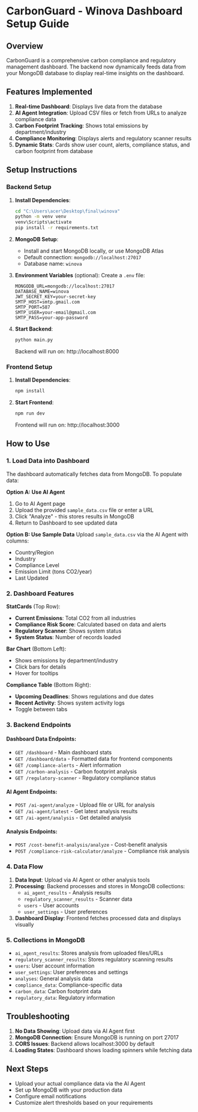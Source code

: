 # CarbonGuard - Winova Dashboard Setup Guide

## Overview
CarbonGuard is a comprehensive carbon compliance and regulatory management dashboard. The backend now dynamically feeds data from your MongoDB database to display real-time insights on the dashboard.

## Features Implemented
1. **Real-time Dashboard**: Displays live data from the database
2. **AI Agent Integration**: Upload CSV files or fetch from URLs to analyze compliance data
3. **Carbon Footprint Tracking**: Shows total emissions by department/industry
4. **Compliance Monitoring**: Displays alerts and regulatory scanner results
5. **Dynamic Stats**: Cards show user count, alerts, compliance status, and carbon footprint from database

## Setup Instructions

### Backend Setup
1. **Install Dependencies**:
   ```bash
   cd "C:\Users\acer\Desktop\final\winova"
   python -m venv venv
   venv\Scripts\activate
   pip install -r requirements.txt
   ```

2. **MongoDB Setup**:
   - Install and start MongoDB locally, or use MongoDB Atlas
   - Default connection: `mongodb://localhost:27017`
   - Database name: `winova`

3. **Environment Variables** (optional):
   Create a `.env` file:
   ```
   MONGODB_URL=mongodb://localhost:27017
   DATABASE_NAME=winova
   JWT_SECRET_KEY=your-secret-key
   SMTP_HOST=smtp.gmail.com
   SMTP_PORT=587
   SMTP_USER=your-email@gmail.com
   SMTP_PASS=your-app-password
   ```

4. **Start Backend**:
   ```bash
   python main.py
   ```
   Backend will run on: http://localhost:8000

### Frontend Setup
1. **Install Dependencies**:
   ```bash
   npm install
   ```

2. **Start Frontend**:
   ```bash
   npm run dev
   ```
   Frontend will run on: http://localhost:3000

## How to Use

### 1. Load Data into Dashboard
The dashboard automatically fetches data from MongoDB. To populate data:

**Option A: Use AI Agent**
1. Go to AI Agent page
2. Upload the provided `sample_data.csv` file or enter a URL
3. Click "Analyze" - this stores results in MongoDB
4. Return to Dashboard to see updated data

**Option B: Use Sample Data**
Upload `sample_data.csv` via the AI Agent with columns:
- Country/Region
- Industry  
- Compliance Level
- Emission Limit (tons CO2/year)
- Last Updated

### 2. Dashboard Features

**StatCards** (Top Row):
- **Current Emissions**: Total CO2 from all industries
- **Compliance Risk Score**: Calculated based on data and alerts
- **Regulatory Scanner**: Shows system status
- **System Status**: Number of records loaded

**Bar Chart** (Bottom Left):
- Shows emissions by department/industry
- Click bars for details
- Hover for tooltips

**Compliance Table** (Bottom Right):
- **Upcoming Deadlines**: Shows regulations and due dates
- **Recent Activity**: Shows system activity logs
- Toggle between tabs

### 3. Backend Endpoints

#### Dashboard Data Endpoints:
- `GET /dashboard` - Main dashboard stats
- `GET /dashboard/data` - Formatted data for frontend components
- `GET /compliance-alerts` - Alert information
- `GET /carbon-analysis` - Carbon footprint analysis
- `GET /regulatory-scanner` - Regulatory compliance status

#### AI Agent Endpoints:
- `POST /ai-agent/analyze` - Upload file or URL for analysis
- `GET /ai-agent/latest` - Get latest analysis results
- `GET /ai-agent/analysis` - Get detailed analysis

#### Analysis Endpoints:
- `POST /cost-benefit-analysis/analyze` - Cost-benefit analysis
- `POST /compliance-risk-calculator/analyze` - Compliance risk analysis

### 4. Data Flow
1. **Data Input**: Upload via AI Agent or other analysis tools
2. **Processing**: Backend processes and stores in MongoDB collections:
   - `ai_agent_results` - Analysis results
   - `regulatory_scanner_results` - Scanner data
   - `users` - User accounts
   - `user_settings` - User preferences
3. **Dashboard Display**: Frontend fetches processed data and displays visually

### 5. Collections in MongoDB
- `ai_agent_results`: Stores analysis from uploaded files/URLs
- `regulatory_scanner_results`: Stores regulatory scanning results
- `users`: User account information
- `user_settings`: User preferences and settings
- `analyses`: General analysis data
- `compliance_data`: Compliance-specific data
- `carbon_data`: Carbon footprint data
- `regulatory_data`: Regulatory information

## Troubleshooting
1. **No Data Showing**: Upload data via AI Agent first
2. **MongoDB Connection**: Ensure MongoDB is running on port 27017
3. **CORS Issues**: Backend allows localhost:3000 by default
4. **Loading States**: Dashboard shows loading spinners while fetching data

## Next Steps
- Upload your actual compliance data via the AI Agent
- Set up MongoDB with your production data
- Configure email notifications
- Customize alert thresholds based on your requirements
